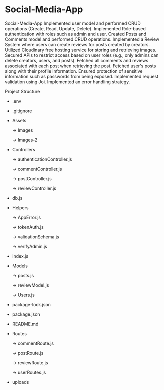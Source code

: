 # Social-Media-App

Social-Media-App
Implemented user model and performed CRUD operations (Create, Read, Update, Delete).
Implemented Role-based authentication with roles such as admin and user.
Created Posts and Comments model and performed CRUD operations.
Implemented a Review System where users can create reviews for posts created by creators.
Utilized Cloudinary free hosting service for storing and retrieving images.
Secured APIs to restrict access based on user roles (e.g., only admins can delete creators, users, and posts).
Fetched all comments and reviews associated with each post when retrieving the post.
Fetched user's posts along with their profile information.
Ensured protection of sensitive information such as passwords from being exposed.
Implemented request validation using Joi.
Implemented an error handling strategy.

Project Structure

- .env
- .gitignore

- Assets

  -> Images

  -> Images-2

- Controllers

  -> authenticationController.js

  -> commentController.js

  -> postController.js

  -> reviewController.js


- db.js

- Helpers

  -> AppError.js

  -> tokenAuth.js

  -> validationSchema.js

  -> verifyAdmin.js


- index.js

- Models

  -> posts.js

  -> reviewModel.js

  -> Users.js


- package-lock.json
- package.json
- README.md

- Routes

  -> commentRoute.js

  -> postRoute.js

  -> reviewRoute.js

  -> userRoutes.js
  

- uploads
